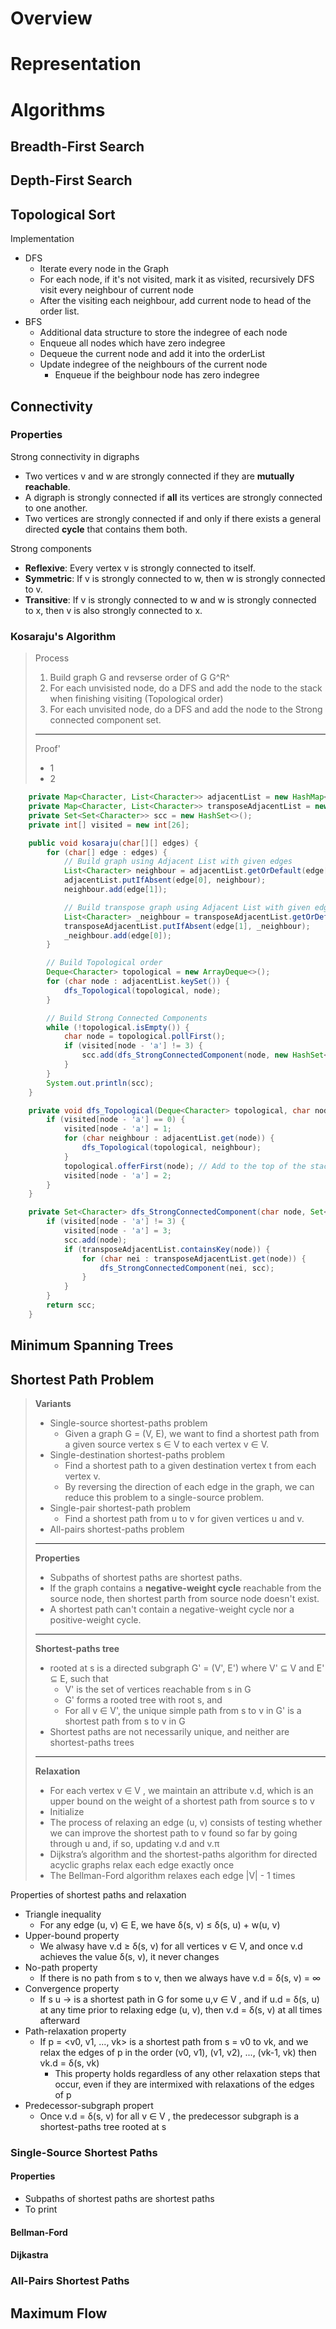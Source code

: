 # Overview
# Representation
# Algorithms
## Breadth-First Search
## Depth-First Search
## Topological Sort
Implementation
* DFS
  * Iterate every node in the Graph
  * For each node, if it's not visited, mark it as visited, recursively DFS visit every neighbour of current node
  * After the visiting each neighbour, add current node to head of the order list.
* BFS
  * Additional data structure to store the indegree of each node
  * Enqueue all nodes which have zero indegree
  * Dequeue the current node and add it into the orderList
  * Update indegree of the neighbours of the current node
    * Enqueue if the beighbour node has zero indegree
## Connectivity
### Properties
Strong connectivity in digraphs
* Two vertices v and w are strongly connected if they are **mutually reachable**.
* A digraph is strongly connected if **all** its vertices are strongly connected to one another.
* Two vertices are strongly connected if and only if there exists a general directed **cycle** that contains them both.

Strong components
* **Reflexive**: Every vertex v is strongly connected to itself.
* **Symmetric**: If v is strongly connected to w, then w is strongly connected to v.
* **Transitive**: If v is strongly connected to w and w is strongly connected to x, then v is also strongly connected to x.

### Kosaraju's Algorithm
> Process
>  1. Build graph G and revserse order of G G^R^
>  2. For each unvisisted node, do a DFS and add the node to the stack when finishing visiting (Topological order)
>  3. For each unvisited node, do a DFS and add the node to the Strong connected component set.
>  ---
> Proof'
> * 1
> * 2

```java
    private Map<Character, List<Character>> adjacentList = new HashMap<>();
    private Map<Character, List<Character>> transposeAdjacentList = new HashMap<>();
    private Set<Set<Character>> scc = new HashSet<>();
    private int[] visited = new int[26];

    public void kosaraju(char[][] edges) {
        for (char[] edge : edges) {
            // Build graph using Adjacent List with given edges
            List<Character> neighbour = adjacentList.getOrDefault(edge[0], new ArrayList<>());
            adjacentList.putIfAbsent(edge[0], neighbour);
            neighbour.add(edge[1]);

            // Build transpose graph using Adjacent List with given edges
            List<Character> _neighbour = transposeAdjacentList.getOrDefault(edge[1], new ArrayList<>());
            transposeAdjacentList.putIfAbsent(edge[1], _neighbour);
            _neighbour.add(edge[0]);
        }

        // Build Topological order
        Deque<Character> topological = new ArrayDeque<>();
        for (char node : adjacentList.keySet()) {
            dfs_Topological(topological, node);
        }

        // Build Strong Connected Components
        while (!topological.isEmpty()) {
            char node = topological.pollFirst();
            if (visited[node - 'a'] != 3) {
                scc.add(dfs_StrongConnectedComponent(node, new HashSet<>()));
            }
        }
        System.out.println(scc);
    }

    private void dfs_Topological(Deque<Character> topological, char node) {
        if (visited[node - 'a'] == 0) {
            visited[node - 'a'] = 1;
            for (char neighbour : adjacentList.get(node)) {
                dfs_Topological(topological, neighbour);
            }
            topological.offerFirst(node); // Add to the top of the stack when finish visiting
            visited[node - 'a'] = 2;
        }
    }

    private Set<Character> dfs_StrongConnectedComponent(char node, Set<Character> scc) {
        if (visited[node - 'a'] != 3) {
            visited[node - 'a'] = 3;
            scc.add(node);
            if (transposeAdjacentList.containsKey(node)) {
                for (char nei : transposeAdjacentList.get(node)) {
                    dfs_StrongConnectedComponent(nei, scc);
                }
            }
        }
        return scc;
    }
```

## Minimum Spanning Trees

## Shortest Path Problem
>
> **Variants**
> * Single-source shortest-paths problem
> 	* Given a graph G = (V, E), we want to find a shortest path from a given source vertex s ∈ V to each vertex v ∈ V.
> * Single-destination shortest-paths problem
> 	* Find a shortest path to a given destination vertex t from each vertex v.
> 	* By reversing the direction of each edge in the graph, we can reduce this problem to a single-source problem.
> * Single-pair shortest-path problem
> 	* Find a shortest path from u to v for given vertices u and v.
> * All-pairs shortest-paths problem
>---
> **Properties**
> * Subpaths of shortest paths are shortest paths.
> * If the graph contains a **negative-weight cycle** reachable from the source node, then shortest parth from source node doesn't exist. 
> * A shortest path can't contain a negative-weight cycle nor a positive-weight cycle.
>---
> **Shortest-paths tree**
> - rooted at s is a directed subgraph G' = (V', E') where V' ⊆  V and E' ⊆ E, such that
> 	- V' is the set of vertices reachable from s in G
> 	- G' forms a rooted tree with root s, and
> 	- For all v ∈ V', the unique simple path from s to v in G' is a shortest path from s to v in G
> - Shortest paths are not necessarily unique, and neither are shortest-paths trees
> ---
> **Relaxation**
> - For each vertex v ∈ V , we maintain an attribute v.d, which is an upper bound on the weight of a shortest path from source s to v
> - Initialize
> - The process of relaxing an edge (u, v) consists of testing whether we can improve the shortest path to v found so far by going through u and, if so, updating v.d and v.π
> - Dijkstra’s algorithm and the shortest-paths algorithm for directed acyclic graphs relax each edge exactly once
> - The Bellman-Ford algorithm relaxes each edge |V| - 1 times


Properties of shortest paths and relaxation
- Triangle inequality
	- For any edge (u, v) ∈ E, we have δ(s, v) ≤ δ(s, u) + w(u, v)
- Upper-bound property
	- We alwasy have v.d ≥ δ(s, v) for all vertices v ∈ V, and once v.d achieves the value δ(s, v), it never changes
- No-path property
	- If there is no path from s to v, then we always have v.d = δ(s, v) = ∞
- Convergence property
	- If s   u -> is a shortest path in G for some u,v ∈ V , and if u.d = δ(s, u) at any time prior to relaxing edge (u, v), then v.d = δ(s, v) at all times afterward
- Path-relaxation property
	- If p = <v0, v1, ..., vk> is a shortest path from s = v0 to vk, and we relax the edges of p in the order (v0, v1), (v1, v2), ..., (vk-1, vk) then vk.d = δ(s, vk)
		- This property holds regardless of any other relaxation steps that occur, even if they are intermixed with relaxations of the edges of p
- Predecessor-subgraph propert
	- Once v.d = δ(s, v) for all v ∈ V , the predecessor subgraph is a shortest-paths tree rooted at s

### Single-Source Shortest Paths




#### Properties
* Subpaths of shortest paths are shortest paths
* To print

#### Bellman-Ford
#### Dijkastra
### All-Pairs Shortest Paths

## Maximum Flow
<!--stackedit_data:
eyJoaXN0b3J5IjpbMTI5MzQ5NTA1NF19
-->